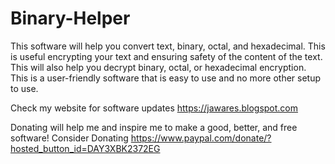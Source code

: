 # Binary-Helper
This software will help you convert text, binary, octal, and hexadecimal. This is useful encrypting your text and ensuring safety of the content of the text. 
This will also help you decrypt binary, octal, or hexadecimal encryption. This is a user-friendly software that is easy to use and no more other setup to use.

Check my website for software updates 
https://jawares.blogspot.com

Donating will help me and inspire me to make a good, better, and free software! Consider Donating
https://www.paypal.com/donate/?hosted_button_id=DAY3XBK2372EG
